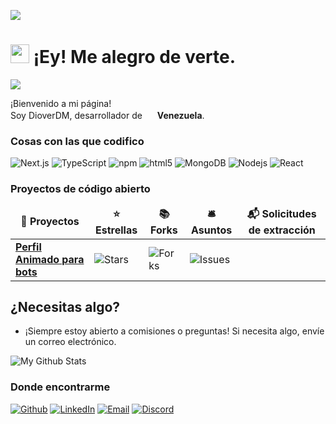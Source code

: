 ![](https://hit.yhype.me/github/profile?user_id=97247851)

<h1><img src="https://emojis.slackmojis.com/emojis/images/1531849430/4246/blob-sunglasses.gif?1531849430" width="30" /> ¡Ey! Me alegro de verte.</h1>

![](https://komarev.com/ghpvc/?username=dioverdm)

<p>¡Bienvenido a mi página! </br> Soy DioverDM, desarrollador de
    <img src="https://images.emojiterra.com/twitter/v14.0/1024px/1f1fb-1f1ea.png" width="16" /> <b>Venezuela</b>.
</p>
<h3>Cosas con las que codifico</h3>
<p>
    <img alt="Next.js" src="https://img.shields.io/badge/-Next.js-000000?style=flat-square&logo=next.js&logoColor=white" />
    <img alt="TypeScript" src="https://img.shields.io/badge/-TypeScript-007ACC?style=flat-square&logo=typescript&logoColor=white" />
    <img alt="npm" src="https://img.shields.io/badge/-NPM-CB3837?style=flat-square&logo=npm&logoColor=white" />
    <img alt="html5" src="https://img.shields.io/badge/-HTML5-E34F26?style=flat-square&logo=html5&logoColor=white" />
    <img alt="MongoDB" src="https://img.shields.io/badge/-MongoDB-13aa52?style=flat-square&logo=mongodb&logoColor=white" />
    <img alt="Nodejs" src="https://img.shields.io/badge/-Nodejs-43853d?style=flat-square&logo=Node.js&logoColor=white" />
    <img alt="React" src="https://img.shields.io/badge/-React-43853d?style=flat-square&logo=React&logoColor=White" />
</p>
<h3>Proyectos de código abierto</h3>
<table>
    <thead align="center">
        <tr border: none;>
            <td><b>🎁 Proyectos</b></td>
            <td><b>⭐ Estrellas</b></td>
            <td><b>📚 Forks</b></td>
            <td><b>🛎 Asuntos</b></td>
            <td><b>📬 Solicitudes de extracción</b></td>
        </tr>
    </thead>
    <tbody>
        <tr>
            <td><a href="https://github.com/dioverdm/Animated-profile-for-discord-bot"><b>Perfil Animado para bots</b></a></td>
            <td><img alt="Stars" src="https://img.shields.io/github/stars/dioverdm/Animated-profile-for-discord-bot?style=flat-square&labelColor=343b41" /></td>
            <td><img alt="Forks" src="https://img.shields.io/github/forks/dioverdm/Animated-profile-for-discord-bot?style=flat-square&labelColor=343b41" /></td>
            <td><img alt="Issues" src="https://img.shields.io/github/issues/dioverdm/Animated-profile-for-discord-bot?style=flat-square&labelColor=343b41" /></td>
        </tr>
    </tbody>
</table>

## ¿Necesitas algo?
- ¡Siempre estoy abierto a comisiones o preguntas! Si necesita algo, envíe un correo electrónico.

<img alt="My Github Stats" src="https://github-readme-stats.vercel.app/api?username=dioverdm&show_icons=true&hide_border=true&theme=tokyonight&count_private=true&hide=stars" />

<h3>Donde encontrarme</h3>
<p><a href="https://github.com/dioverdm" target="_blank">
        <img alt="Github" src="https://img.shields.io/badge/GitHub-%2312100E.svg?&style=for-the-badge&logo=Github&logoColor=white" /></a>
    <a href="https://www.linkedin.com/in/dioverdm" target="_blank">
        <img alt="LinkedIn" src="https://img.shields.io/badge/linkedin-%230077B5.svg?&style=for-the-badge&logo=linkedin&logoColor=white" /></a>
    <a href="mailto:dioverrdm@gmail.com" target="_blank">
        <img alt="Email" src="https://img.shields.io/badge/email-%23333.svg?&style=for-the-badge&logo=mail.ru&logoColor=white" /></a>
    <a href="https://discord.com/users/652555508246511647" target="_blank">
        <img alt="Discord" src="https://img.shields.io/badge/Discord-%237289DA.svg?&style=for-the-badge&logo=discord&logoColor=white" /></a>

</p>
